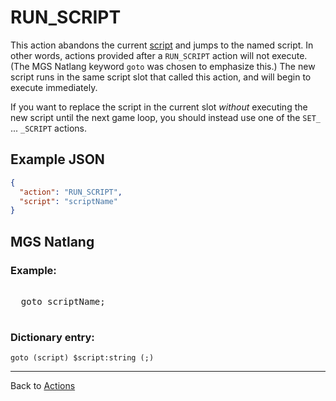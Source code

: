 # RUN_SCRIPT

This action abandons the current [script](scripts) and jumps to the named script. In other words, actions provided after a `RUN_SCRIPT` action will not execute. (The MGS Natlang keyword `goto` was chosen to emphasize this.) The new script runs in the same script slot that called this action, and will begin to execute immediately.

If you want to replace the script in the current slot *without* executing the new script until the next game loop, you should instead use one of the `SET_` ... `_SCRIPT` actions.

## Example JSON

```json
{
  "action": "RUN_SCRIPT",
  "script": "scriptName"
}
```

## MGS Natlang

### Example:

<pre class="HyperMD-codeblock mgs">

  <span class="control">goto</span> <span class="script">scriptName</span><span class="terminator">;</span>

</pre>

### Dictionary entry:

```
goto (script) $script:string (;)
```

---

Back to [Actions](actions)
